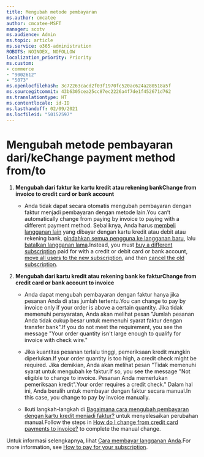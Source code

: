 ```yaml
---
title: Mengubah metode pembayaran
ms.author: cmcatee
author: cmcatee-MSFT
manager: scotv
ms.audience: Admin
ms.topic: article
ms.service: o365-administration
ROBOTS: NOINDEX, NOFOLLOW
localization_priority: Priority
ms.custom:
- commerce
- "9002612"
- "5073"
ms.openlocfilehash: 3c72263cacd2f03f1970fc520ac624a280518a5f
ms.sourcegitcommit: 43b6305cea25cc87ec2226a4f7de1f452671d762
ms.translationtype: HT
ms.contentlocale: id-ID
ms.lasthandoff: 02/09/2021
ms.locfileid: "50152597"
---
```

# <a name="change-payment-method-fromto"></a><span data-ttu-id="fdf7f-102">Mengubah metode pembayaran dari/ke</span><span class="sxs-lookup"><span data-stu-id="fdf7f-102">Change payment method from/to</span></span>

1. <span data-ttu-id="fdf7f-103">**Mengubah dari faktur ke kartu kredit atau rekening bank**</span><span class="sxs-lookup"><span data-stu-id="fdf7f-103">**Change from invoice to credit card or bank account**</span></span>

    - <span data-ttu-id="fdf7f-104">Anda tidak dapat secara otomatis mengubah pembayaran dengan faktur menjadi pembayaran dengan metode lain.</span><span class="sxs-lookup"><span data-stu-id="fdf7f-104">You can’t automatically change from paying by invoice to paying with a different payment method.</span></span> <span data-ttu-id="fdf7f-105">Sebaliknya, Anda harus [membeli langganan lain](https://docs.microsoft.com/microsoft-365/commerce/try-or-buy-microsoft-365#buy-a-different-subscription) yang dibayar dengan kartu kredit atau debit atau rekening bank, [pindahkan semua pengguna ke langganan baru](https://docs.microsoft.com/microsoft-365/commerce/subscriptions/move-users-different-subscription), lalu [batalkan langganan lama](https://docs.microsoft.com/microsoft-365/commerce/subscriptions/cancel-your-subscription).</span><span class="sxs-lookup"><span data-stu-id="fdf7f-105">Instead, you must [buy a different subscription](https://docs.microsoft.com/microsoft-365/commerce/try-or-buy-microsoft-365#buy-a-different-subscription) paid for with a credit or debit card or bank account, [move all users to the new subscription](https://docs.microsoft.com/microsoft-365/commerce/subscriptions/move-users-different-subscription), and then [cancel the old subscription](https://docs.microsoft.com/microsoft-365/commerce/subscriptions/cancel-your-subscription).</span></span>

2. <span data-ttu-id="fdf7f-106">**Mengubah dari kartu kredit atau rekening bank ke faktur**</span><span class="sxs-lookup"><span data-stu-id="fdf7f-106">**Change from credit card or bank account to invoice**</span></span>

    - <span data-ttu-id="fdf7f-107">Anda dapat mengubah pembayaran dengan faktur hanya jika pesanan Anda di atas jumlah tertentu.</span><span class="sxs-lookup"><span data-stu-id="fdf7f-107">You can change to pay by invoice only if your order is above a certain quantity.</span></span> <span data-ttu-id="fdf7f-108">Jika tidak memenuhi persyaratan, Anda akan melihat pesan "Jumlah pesanan Anda tidak cukup besar untuk memenuhi syarat faktur dengan transfer bank".</span><span class="sxs-lookup"><span data-stu-id="fdf7f-108">If you do not meet the requirement, you see the message "Your order quantity isn't large enough to qualify for invoice with check wire."</span></span>

    - <span data-ttu-id="fdf7f-109">Jika kuantitas pesanan terlalu tinggi, pemeriksaan kredit mungkin diperlukan.</span><span class="sxs-lookup"><span data-stu-id="fdf7f-109">If your order quantity is too high, a credit check might be required.</span></span> <span data-ttu-id="fdf7f-110">Jika demikian, Anda akan melihat pesan "Tidak memenuhi syarat untuk mengubah ke faktur.</span><span class="sxs-lookup"><span data-stu-id="fdf7f-110">If so, you see the message "Not eligible to change to invoice.</span></span> <span data-ttu-id="fdf7f-111">Pesanan Anda memerlukan pemeriksaan kredit".</span><span class="sxs-lookup"><span data-stu-id="fdf7f-111">Your order requires a credit check."</span></span> <span data-ttu-id="fdf7f-112">Dalam hal ini, Anda beralih untuk membayar dengan faktur secara manual.</span><span class="sxs-lookup"><span data-stu-id="fdf7f-112">In this case, you change to pay by invoice manually.</span></span>

    - <span data-ttu-id="fdf7f-113">Ikuti langkah-langkah di [Bagaimana cara mengubah pembayaran dengan kartu kredit menjadi faktur?](how-do-i-change-from-credit-card-payments-to-invoice.md) untuk menyelesaikan perubahan manual.</span><span class="sxs-lookup"><span data-stu-id="fdf7f-113">Follow the steps in [How do I change from credit card payments to invoice?](how-do-i-change-from-credit-card-payments-to-invoice.md) to complete the manual change.</span></span>

<span data-ttu-id="fdf7f-114">Untuk informasi selengkapnya, lihat [Cara membayar langganan Anda](https://docs.microsoft.com/microsoft-365/commerce/billing-and-payments/pay-for-your-subscription).</span><span class="sxs-lookup"><span data-stu-id="fdf7f-114">For more information, see [How to pay for your subscription](https://docs.microsoft.com/microsoft-365/commerce/billing-and-payments/pay-for-your-subscription).</span></span>
